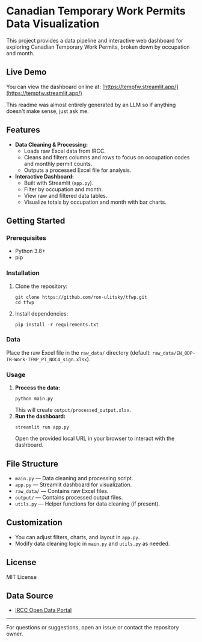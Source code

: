 # Canadian Temporary Work Permits Data Visualization


This project provides a data pipeline and interactive web dashboard for exploring Canadian Temporary Work Permits, broken down by occupation and month.

## Live Demo
You can view the dashboard online at: [https://tempfw.streamlit.app/](https://tempfw.streamlit.app/)

This readme was almost entirely generated by an LLM so if anything doesn't make sense, just ask me.

## Features
- **Data Cleaning & Processing:**
  - Loads raw Excel data from IRCC.
  - Cleans and filters columns and rows to focus on occupation codes and monthly permit counts.
  - Outputs a processed Excel file for analysis.
- **Interactive Dashboard:**
  - Built with Streamlit (`app.py`).
  - Filter by occupation and month.
  - View raw and filtered data tables.
  - Visualize totals by occupation and month with bar charts.

## Getting Started

### Prerequisites
- Python 3.8+
- pip

### Installation
1. Clone the repository:
   ```
   git clone https://github.com/ron-ulitsky/tfwp.git
   cd tfwp
   ```
2. Install dependencies:
   ```
   pip install -r requirements.txt
   ```

### Data
Place the raw Excel file in the `raw_data/` directory (default: `raw_data/EN_ODP-TR-Work-TFWP_PT_NOC4_sign.xlsx`).

### Usage
1. **Process the data:**
   ```
   python main.py
   ```
   This will create `output/processed_output.xlsx`.
2. **Run the dashboard:**
   ```
   streamlit run app.py
   ```
   Open the provided local URL in your browser to interact with the dashboard.

## File Structure
- `main.py` — Data cleaning and processing script.
- `app.py` — Streamlit dashboard for visualization.
- `raw_data/` — Contains raw Excel files.
- `output/` — Contains processed output files.
- `utils.py` — Helper functions for data cleaning (if present).

## Customization
- You can adjust filters, charts, and layout in `app.py`.
- Modify data cleaning logic in `main.py` and `utils.py` as needed.

## License
MIT License

## Data Source
- [IRCC Open Data Portal](https://open.canada.ca/data/en/dataset/360024f2-17e9-4558-bfc1-3616485d65b9)

---
For questions or suggestions, open an issue or contact the repository owner.